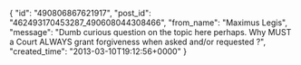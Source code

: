  {
   "id": "490806867621917",
   "post_id": "462493170453287_490608044308466",
   "from_name": "Maximus Legis",
   "message": "Dumb curious question on the topic here perhaps. Why MUST a Court ALWAYS grant forgiveness when asked and/or requested ?",
   "created_time": "2013-03-10T19:12:56+0000"
 }
